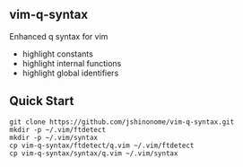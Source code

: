 ## vim-q-syntax

Enhanced q syntax for vim

-   highlight constants
-   highlight internal functions
-   highlight global identifiers

## Quick Start

```
git clone https://github.com/jshinonome/vim-q-syntax.git
mkdir -p ~/.vim/ftdetect
mkdir -p ~/.vim/syntax
cp vim-q-syntax/ftdetect/q.vim ~/.vim/ftdetect
cp vim-q-syntax/syntax/q.vim ~/.vim/syntax
```
